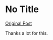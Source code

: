 # No Title

[Original Post](https://discourse.onlinedegree.iitm.ac.in/t/168832/104)

<p>Thanks a lot for this.</p>
